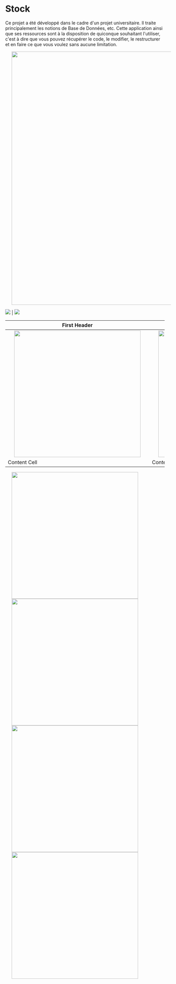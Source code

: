 # Stock
Ce projet a été développé dans le cadre d'un projet universitaire. Il traite principalement les notions de Base de Données, etc. Cette application ainsi que ses ressources sont à la disposition de quiconque souhaitant l'utiliser, c'est à dire que vous pouvez récupérer le code, le modifier, le restructurer et en faire ce que vous voulez sans aucune limitation.

<img src="https://github.com/frantzoe/Stock_Java/raw/master/stock_java.png" width="800" align="center" hspace="20">

![]("https://github.com/frantzoe/Stock_Java/raw/master/Screenshot_2015-04-13-15-28-20.png") | ![](https://github.com/frantzoe/Stock_Java/raw/master/Screenshot_2015-04-13-15-28-30.png")

| First Header  | Second Header |
| ------------- | ------------- |
| <img src="https://github.com/frantzoe/Stock_Java/raw/master/Screenshot_2015-04-13-15-28-42.png" width="400" align="left" hspace="20">  | <img src="https://github.com/frantzoe/Stock_Java/raw/master/Screenshot_2015-04-13-15-30-15.png" width="400" align="right" hspace="20">  |
| Content Cell  | Content Cell  |

<img src="https://github.com/frantzoe/Stock_Java/raw/master/Screenshot_2015-04-13-15-28-42.png" width="400" align="center" hspace="20">

<img src="https://github.com/frantzoe/Stock_Java/raw/master/Screenshot_2015-04-13-15-30-15.png" width="400" align="center" hspace="20">

<img src="https://github.com/frantzoe/Stock_Java/raw/master/Screenshot_2015-04-13-15-30-22.png" width="400" align="center" hspace="20">

<img src="https://github.com/frantzoe/Stock_Java/raw/master/Screenshot_2015-04-13-15-30-27.png" width="400" align="center" hspace="20">
